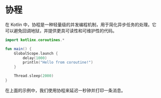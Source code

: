 # 协程
在 Kotlin 中，协程是一种轻量级的并发编程机制，用于简化异步任务的处理。它可以避免回调地狱，并提供更具可读性和可维护性的代码。

``` kotlin
import kotlinx.coroutines.*

fun main() {
    GlobalScope.launch {
        delay(1000)
        println("Hello from coroutine!")
    }

    Thread.sleep(2000)
}
```
在上面的示例中，我们使用协程来延迟一秒钟并打印一条消息。